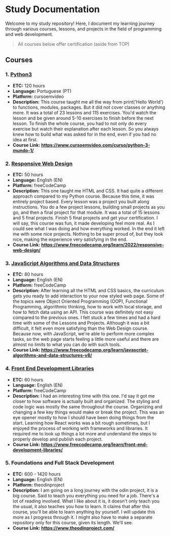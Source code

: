 # Study Documentation

Welcome to my study repository! Here, I document my learning journey through various courses, lessons, and projects in the field of programming and web development.
>All courses below offer certification (aside from TOP)

## Courses

### 1. [Python3](https://github.com/Vittv/Study/tree/main/cursoemvideo/Python)
- **ETC:** 120 hours
- **Language:** Portuguese (PT)
- **Platform:** cursoemvideo
- **Description:** This course taught me all the way from print('Hello World') to functions, modules, packages. But it did not cover classes or anything more. It was a total of 23 lessons and 115 exercises. You'd watch the lesson and be given around 5-10 exercises to finish before the next lesson. To finish the whole course, you had to not only do every exercise but watch their explanation after each lesson. So you always knew how to build what was asked for in the end, even if you had no idea at first.
- **Course Link: https://www.cursoemvideo.com/curso/python-3-mundo-1/** 

### 2. [Responsive Web Design](https://github.com/Vittv/Study/tree/main/freecodecamp/01%20-%20Responsive%20Web%20Design)
- **ETC:** 50 hours
- **Language:** English (EN)
- **Platform:** freeCodeCamp
- **Description:** This one taught me HTML and CSS. It had quite a different approach compared to my Python course. Because this time, it was entirely project based. Every lesson was a project you built along instructions. You do a few project lessons, building small projects as you go, and then a final project for that module. It was a total of 15 lessons and 5 final projects. Finish 5 final projects and get your certification. I will say, this course was fun, it made developing feel more real. As I could see what I was doing and how everything worked. In the end it left me with some nice projects. Nothing to be super proud of, but they look nice, making the experience very satisfying in the end.
- **Course Link: https://www.freecodecamp.org/learn/2022/responsive-web-design/**

### 3. [JavaScript Algorithms and Data Structures](https://github.com/Vittv/Study/tree/main/freecodecamp/02%20-%20JavaScript%20Algorithms%20and%20Data%20Structures)
- **ETC:** 80 hours
- **Language:** English (EN)
- **Platform:** freeCodeCamp
- **Description:** After learning all the HTML and CSS basics, the curriculum gets you ready to add interaction to your now styled web page. Some of the topics were Object Oriented Programming (OOP), Functional Programming, algorithmic thinking, how to work with local storage, and how to fetch data using an API. This course was definitely not easy compared to the previous ones. I felt stuck a few times and had a hard time with some of the Lessons and Projects. Although it was a bit difficult, it felt even more satisfying than the Web Design course. Because now, with JavaScript, we're able to perform more complex tasks, so the web page starts feeling a little more useful and there are almost no limits to what you can do with such tools.
- **Course Link: https://www.freecodecamp.org/learn/javascript-algorithms-and-data-structures-v8/**

### 4. [Front End Development Libraries](https://github.com/Vittv/Study/tree/main/freecodecamp/03%20-%20Front%20End%20Development%20Libraries)
- **ETC:** 60 hours
- **Language:** English (EN)
- **Platform:** freeCodeCamp
- **Description:** I had an interesting time with this one. I'd say it got me closer to how software is actually built and organized. The styling and code logic was mostly the same throughout the course. Organizing and changing a few key things would make or break the project. This was an eye opener mostly to how I should have been doing things from the start. Learning how React works was a bit rough sometimes, but I enjoyed the process of working with frameworks and libraries. It required me to look up things a lot more and understand the steps to properly develop and publish each project. 
- **Course Link: https://www.freecodecamp.org/learn/front-end-development-libraries/**

### 5. Foundations and Full Stack Development
- **ETC:** 600 - 1420 hours
- **Language:** English (EN)
- **Platform:** theodinproject
- **Description:** I am going on a long journey with the odin project, it is a big course. Said to teach you everything you need for a job. There's a lot of reading involved. What I like about it is, it doesn't only teach you the usual, it also teaches you how to learn. It claims that after this course, you'll be able to learn anything by yourself. I will update this more as I progress through it. I might also have to make a separate repository only for this course, given its length. We'll see.
- **Course Link: https://www.theodinproject.com/**
